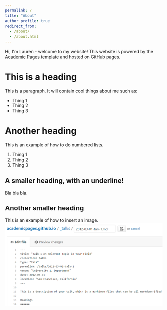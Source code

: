 ```yaml
---
permalink: /
title: "About"
author_profile: true
redirect_from: 
  - /about/
  - /about.html
---
```


Hi, I'm Lauren - welcome to my website! This website is powered by the 
[Academic Pages template](https://github.com/academicpages/academicpages.github.io) and hosted on GitHub pages. 


This is a heading
======
This is a paragraph. It will contain cool things about me such as:
- Thing 1
- Thing 2
- Thing 3

Another heading
======
This is an example of how to do numbered lists.
1. Thing 1
1. Thing 2
1. Thing 3

A smaller heading, with an underline!
------
Bla bla bla.

Another smaller heading
------
This is an example of how to insert an image.
![Editing a Markdown file for a talk](/images/editing-talk.png)


